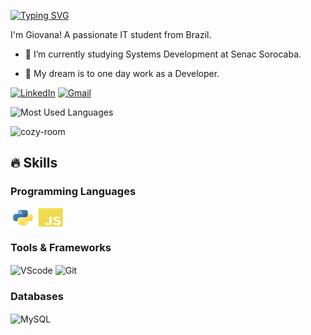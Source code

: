 <!-- Title -->
[![Typing SVG](https://readme-typing-svg.herokuapp.com?font=Fira+Code&pause=1000&color=57a5fd&random=false&width=435&height=30&lines=Hello%2C+World!+%F0%9F%91%8B)](https://git.io/typing-svg)

<!-- Presentation -->
<p>
        I'm Giovana! A passionate IT student from Brazil.

  - 🌱 I’m currently studying Systems Development at Senac Sorocaba.

  - 🔭 My dream is to one day work as a Developer.

</p>


<!-- Links -->
[![LinkedIn](https://img.shields.io/badge/LinkedIn-0077B5?style=for-the-badge&logo=linkedin&logoColor=white)](https://www.linkedin.com/in/giovana-aquino)
[![Gmail](https://img.shields.io/badge/Gmail-D14836?style=for-the-badge&logo=gmail&logoColor=white)](mailto:giovanaquino.17@gmail.com)

<!-- GithubStats 
![giovanaquino GitHub stats](https://github-readme-stats.vercel.app/api?username=giovanaquino&show_icons=true&theme=radical)
-->

<div>
         <img src="https://github-readme-stats.vercel.app/api/top-langs/?username=giovanaquino&layout=compact&hide_border=true&bg_color=212121&text_color=f4f5f6&title_color=5CFFFC" height="180em" alt="Most Used Languages">
</div>

<!-- Portfolio 
## Portfolio:
- [COLOCAR PROJETO AQUI](https://github.com/)
-->

<!-- GIF -->
![cozy-room](https://github.com/araujocode/araujocode/assets/125917112/cced781a-ed6d-46b0-b9fe-69726f65a02d)

## 🔥 Skills
<!-- Skills: Programming Languages -->
  <div style="flex-basis: 48%;">
    <h3>Programming Languages</h3>
    <img align="center" alt="Python" height="30" width="40" src="https://raw.githubusercontent.com/devicons/devicon/master/icons/python/python-original.svg">
    <img align="center" alt="JavaScript" height="30" width="40" src="https://raw.githubusercontent.com/devicons/devicon/master/icons/javascript/javascript-plain.svg">
  </div>
  
  <!-- Skills: Tools & Frameworks -->
  <div style="flex-basis: 48%;">
    <h3>Tools & Frameworks</h3>
    <img align="center" alt="VScode" height="30" width="40" src="https://cdn.jsdelivr.net/gh/devicons/devicon/icons/vscode/vscode-original.svg">
    <img align="center" alt="Git" height="30" width="40" src="https://cdn.jsdelivr.net/gh/devicons/devicon/icons/git/git-original.svg">
  </div>

 <!-- DBMS -->
  <div style="flex-basis: 48%;">
    <h3>Databases</h3>
    <img align="center" alt="MySQL" height="30" width="40" src="https://cdn.jsdelivr.net/gh/devicons/devicon/icons/mysql/mysql-original.svg" height="40" alt="mysql logo"  />

